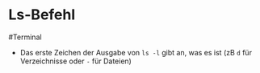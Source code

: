 # Ls-Befehl

#Terminal

- Das erste Zeichen der Ausgabe von `ls -l` gibt an, was es ist (zB `d` für Verzeichnisse oder `-` für Dateien)
